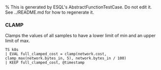 % This is generated by ESQL's AbstractFunctionTestCase. Do not edit it. See ../README.md for how to regenerate it.

### CLAMP
Clamps the values of all samples to have a lower limit of min and an upper limit of max.

```esql
TS k8s
| EVAL full_clamped_cost = clamp(network.cost, clamp_max(network.bytes_in, 5), network.bytes_in / 100)
| KEEP full_clamped_cost, @timestamp
```
